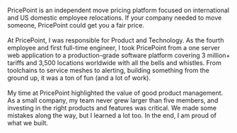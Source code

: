 PricePoint is an independent move pricing platform focused on international and US domestic employee relocations. If your company needed to move someone, PricePoint could get you a fair price.\
\
At PricePoint, I was responsible for Product and Technology. As the fourth employee and first full-time engineer, I took PricePoint from a one server web application to a production-grade software platform covering 3 million+ tariffs and 3,500 locations worldwide with all the bells and whistles. From toolchains to service meshes to alerting, building something from the ground up, it was a ton of fun (and a lot of work).\
\
My time at PricePoint highlighted the value of good product management. As a small company, my team never grew larger than five members, and investing in the right products and features was critical. We made some mistakes along the way, but I learned a lot too. In the end, I am proud of what we built.